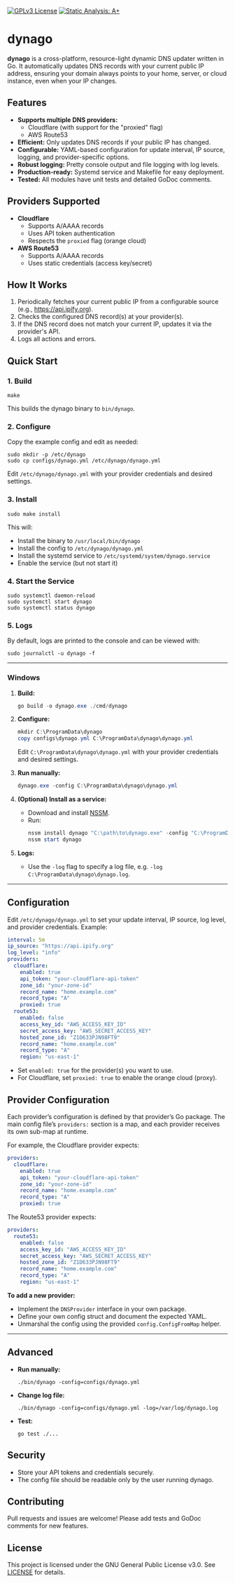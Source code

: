[![GPLv3 License](https://img.shields.io/badge/License-GPLv3-blue.svg)](https://www.gnu.org/licenses/gpl-3.0)
[![Static Analysis: A+](https://img.shields.io/badge/Static%20Analysis-A%2B-brightgreen)](https://goreportcard.com/report/github.com/aaronlmathis/dynago)

# dynago

**dynago** is a cross-platform, resource-light dynamic DNS updater written in Go. It automatically updates DNS records with your current public IP address, ensuring your domain always points to your home, server, or cloud instance, even when your IP changes.

## Features

- **Supports multiple DNS providers:**
  - Cloudflare (with support for the "proxied" flag)
  - AWS Route53
- **Efficient:** Only updates DNS records if your public IP has changed.
- **Configurable:** YAML-based configuration for update interval, IP source, logging, and provider-specific options.
- **Robust logging:** Pretty console output and file logging with log levels.
- **Production-ready:** Systemd service and Makefile for easy deployment.
- **Tested:** All modules have unit tests and detailed GoDoc comments.

## Providers Supported

- **Cloudflare**
  - Supports A/AAAA records
  - Uses API token authentication
  - Respects the `proxied` flag (orange cloud)
- **AWS Route53**
  - Supports A/AAAA records
  - Uses static credentials (access key/secret)

## How It Works

1. Periodically fetches your current public IP from a configurable source (e.g., https://api.ipify.org).
2. Checks the configured DNS record(s) at your provider(s).
3. If the DNS record does not match your current IP, updates it via the provider's API.
4. Logs all actions and errors.

## Quick Start

### 1. Build

```
make
```

This builds the dynago binary to `bin/dynago`.

### 2. Configure

Copy the example config and edit as needed:

```
sudo mkdir -p /etc/dynago
sudo cp configs/dynago.yml /etc/dynago/dynago.yml
```

Edit `/etc/dynago/dynago.yml` with your provider credentials and desired settings.

### 3. Install

```
sudo make install
```

This will:
- Install the binary to `/usr/local/bin/dynago`
- Install the config to `/etc/dynago/dynago.yml`
- Install the systemd service to `/etc/systemd/system/dynago.service`
- Enable the service (but not start it)

### 4. Start the Service

```
sudo systemctl daemon-reload
sudo systemctl start dynago
sudo systemctl status dynago
```

### 5. Logs

By default, logs are printed to the console and can be viewed with:

```
sudo journalctl -u dynago -f
```

---

### Windows

1. **Build:**
   ```powershell
   go build -o dynago.exe ./cmd/dynago
   ```

2. **Configure:**
   ```powershell
   mkdir C:\ProgramData\dynago
   copy configs\dynago.yml C:\ProgramData\dynago\dynago.yml
   ```
   Edit `C:\ProgramData\dynago\dynago.yml` with your provider credentials and desired settings.

3. **Run manually:**
   ```powershell
   dynago.exe -config C:\ProgramData\dynago\dynago.yml
   ```

4. **(Optional) Install as a service:**
   - Download and install [NSSM](https://nssm.cc/).
   - Run:
     ```powershell
     nssm install dynago "C:\path\to\dynago.exe" -config "C:\ProgramData\dynago\dynago.yml"
     nssm start dynago
     ```

5. **Logs:**
   - Use the `-log` flag to specify a log file, e.g. `-log C:\ProgramData\dynago\dynago.log`.

---

## Configuration

Edit `/etc/dynago/dynago.yml` to set your update interval, IP source, log level, and provider credentials. Example:

```yaml
interval: 5m
ip_source: "https://api.ipify.org"
log_level: "info"
providers:
  cloudflare:
    enabled: true
    api_token: "your-cloudflare-api-token"
    zone_id: "your-zone-id"
    record_name: "home.example.com"
    record_type: "A"
    proxied: true
  route53:
    enabled: false
    access_key_id: "AWS_ACCESS_KEY_ID"
    secret_access_key: "AWS_SECRET_ACCESS_KEY"
    hosted_zone_id: "Z1D633PJN98FT9"
    record_name: "home.example.com"
    record_type: "A"
    region: "us-east-1"
```

- Set `enabled: true` for the provider(s) you want to use.
- For Cloudflare, set `proxied: true` to enable the orange cloud (proxy).

## Provider Configuration

Each provider’s configuration is defined by that provider’s Go package. The main config file’s `providers:` section is a map, and each provider receives its own sub-map at runtime.

For example, the Cloudflare provider expects:

```yaml
providers:
  cloudflare:
    enabled: true
    api_token: "your-cloudflare-api-token"
    zone_id: "your-zone-id"
    record_name: "home.example.com"
    record_type: "A"
    proxied: true
```

The Route53 provider expects:

```yaml
providers:
  route53:
    enabled: false
    access_key_id: "AWS_ACCESS_KEY_ID"
    secret_access_key: "AWS_SECRET_ACCESS_KEY"
    hosted_zone_id: "Z1D633PJN98FT9"
    record_name: "home.example.com"
    record_type: "A"
    region: "us-east-1"
```

**To add a new provider:**
- Implement the `DNSProvider` interface in your own package.
- Define your own config struct and document the expected YAML.
- Unmarshal the config using the provided `config.ConfigFromMap` helper.

---

## Advanced

- **Run manually:**
  ```
  ./bin/dynago -config=configs/dynago.yml
  ```
- **Change log file:**
  ```
  ./bin/dynago -config=configs/dynago.yml -log=/var/log/dynago.log
  ```
- **Test:**
  ```
  go test ./...
  ```

## Security
- Store your API tokens and credentials securely.
- The config file should be readable only by the user running dynago.

## Contributing
Pull requests and issues are welcome! Please add tests and GoDoc comments for new features.

## License

This project is licensed under the GNU General Public License v3.0. See [LICENSE](LICENSE) for details.
